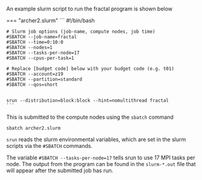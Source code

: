 An example slurm script to run the fractal program is shown below

=== "archer2.slurm"
    ```
    #!/bin/bash

    # Slurm job options (job-name, compute nodes, job time)
    #SBATCH --job-name=fractal
    #SBATCH --time=0:10:0
    #SBATCH --nodes=1
    #SBATCH --tasks-per-node=17
    #SBATCH --cpus-per-task=1

    # Replace [budget code] below with your budget code (e.g. t01)
    #SBATCH --account=z19             
    #SBATCH --partition=standard
    #SBATCH --qos=short


    srun --distribution=block:block --hint=nomultithread fractal
    ```

This is submitted to the compute nodes using the ``sbatch`` command

```
sbatch archer2.slurm
```

``srun`` reads the slurm environmental  variables, which are set in the slurm scripts via the ``#SBATCH`` commands.

The variable ``#SBATCH --tasks-per-node=17`` tells srun to use 17 MPI tasks per node. The output from the program can be found in the ``slurm-*.out`` file that will appear after the submitted job has run.